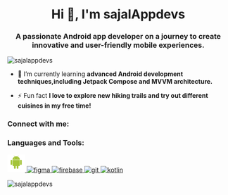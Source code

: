 <h1 align="center">Hi 👋, I'm sajalAppdevs</h1>
<h3 align="center">A passionate Android app developer on a journey to create innovative and user-friendly mobile experiences.</h3>

<p align="left"> <img src="https://komarev.com/ghpvc/?username=sajalappdevs&label=Profile%20views&color=0e75b6&style=flat" alt="sajalappdevs" /> </p>

- 🌱 I’m currently learning **advanced Android development techniques,including Jetpack Compose and MVVM architecture.**

- ⚡ Fun fact **I love to explore new hiking trails and try out different cuisines in my free time!**

<h3 align="left">Connect with me:</h3>
<p align="left">
</p>

<h3 align="left">Languages and Tools:</h3>
<p align="left"> <a href="https://developer.android.com" target="_blank" rel="noreferrer"> <img src="https://raw.githubusercontent.com/devicons/devicon/master/icons/android/android-original-wordmark.svg" alt="android" width="40" height="40"/> </a> <a href="https://www.figma.com/" target="_blank" rel="noreferrer"> <img src="https://www.vectorlogo.zone/logos/figma/figma-icon.svg" alt="figma" width="40" height="40"/> </a> <a href="https://firebase.google.com/" target="_blank" rel="noreferrer"> <img src="https://www.vectorlogo.zone/logos/firebase/firebase-icon.svg" alt="firebase" width="40" height="40"/> </a> <a href="https://git-scm.com/" target="_blank" rel="noreferrer"> <img src="https://www.vectorlogo.zone/logos/git-scm/git-scm-icon.svg" alt="git" width="40" height="40"/> </a> <a href="https://kotlinlang.org" target="_blank" rel="noreferrer"> <img src="https://www.vectorlogo.zone/logos/kotlinlang/kotlinlang-icon.svg" alt="kotlin" width="40" height="40"/> </a> </p>

<p><img align="center" src="https://github-readme-stats.vercel.app/api/top-langs?username=sajalappdevs&show_icons=true&locale=en&layout=compact" alt="sajalappdevs" /></p>

